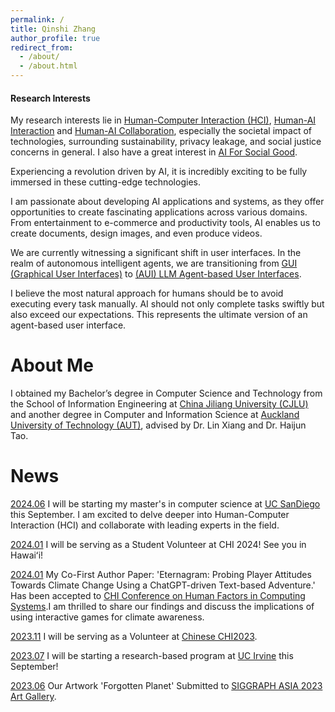 ```yaml
---
permalink: /
title: Qinshi Zhang
author_profile: true
redirect_from: 
  - /about/
  - /about.html
---
```




#### Research Interests

My research interests lie in [Human-Computer Interaction (HCI)](#), [Human-AI Interaction](#) and [Human-AI Collaboration](#), especially the societal impact of technologies, surrounding sustainability, privacy leakage, and social justice concerns in general. I also have a great interest in [AI For Social Good](#).

Experiencing a revolution driven by AI, it is incredibly exciting to be fully immersed in these cutting-edge technologies. 

I am passionate about developing AI applications and systems, as they offer opportunities to create fascinating applications across various domains. 
From entertainment to e-commerce and productivity tools, AI enables us to create documents, design images, and even produce videos.

We are currently witnessing a significant shift in user interfaces. In the realm of autonomous intelligent agents, we are transitioning from [GUI (Graphical User Interfaces)](#) to [(AUI) LLM Agent-based User Interfaces](#). 

I believe the most natural approach for humans should be to avoid executing every task manually. AI should not only complete tasks swiftly but also exceed our expectations. This represents the ultimate version of an agent-based user interface.

About Me
======

I obtained my Bachelor’s degree in Computer Science and Technology from the School of Information Engineering at [China Jiliang University (CJLU)](https://english.cjlu.edu.cn/) and another degree in Computer and Information Science at [Auckland University of Technology (AUT)](https://www.aut.ac.nz/), advised by Dr. Lin Xiang and Dr. Haijun Tao.

News
======
[2024.06](#) I will be starting my master's in computer science at [UC SanDiego](https://www.ucsd.edu/) this September.
I am excited to delve deeper into Human-Computer Interaction (HCI) and collaborate with leading experts in the field.

[2024.01](#) I will be serving as a Student Volunteer at CHI 2024! See you in Hawaiʻi!

[2024.01](#) My Co-First Author Paper: 'Eternagram: Probing Player Attitudes Towards Climate Change Using a ChatGPT-driven Text-based Adventure.' Has been accepted to [CHI Conference on Human Factors in Computing Systems](https://chi2024.acm.org/).I am thrilled to share our findings and discuss the implications of using interactive games for climate awareness.

[2023.11](#) I will be serving as a Volunteer at [Chinese CHI2023](https://chchi2023.icachi.org/).

[2023.07](#) I will be starting a research-based program at [UC Irvine](https://www.uci.edu/) this September!

[2023.06](#) Our Artwork 'Forgotten Planet' Submitted to [SIGGRAPH ASIA 2023 Art Gallery](https://asia.siggraph.org/2023/submissions/art-gallery/).

